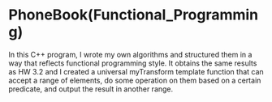 # PhoneBook(Functional_Programming)
In this C++ program, I wrote my own algorithms and structured them in a way that reflects functional programming style. It obtains the same results as HW 3.2 and I  created a universal myTransform template function that can accept a range of elements, do some operation on them based on a certain predicate, and output the result in another range. 
